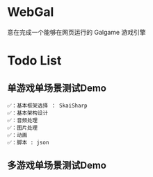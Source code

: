 # WebGal

意在完成一个能够在网页运行的 Galgame 游戏引擎

# Todo List

## 单游戏单场景测试Demo

```
✅：基本框架选择 ： SkaiSharp
✅：基本架构设计
✅：音频处理
✅：图片处理
✅：动画
✅：脚本 : json
```

## 多游戏单场景测试Demo